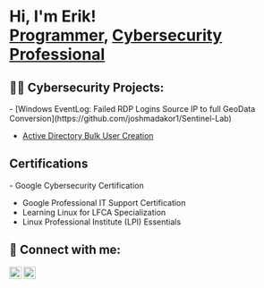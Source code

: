<h1>Hi, I'm Erik! <br/><a href="https://github.com/joshmadakor1">Programmer</a>, <a href="linkedin.com/in/erik-ausberry-26798a270/">Cybersecurity Professional</a>

<h2>👨‍💻 Cybersecurity Projects:</h2>
  - [Windows EventLog: Failed RDP Logins Source IP to full GeoData Conversion](https://github.com/joshmadakor1/Sentinel-Lab)
  
  - [Active Directory Bulk User Creation](https://github.com/joshmadakor1/AD_PS)
  

<h2>Certifications</h2>
- Google Cybersecurity Certification

- Google Professional IT Support Certification
- Learning Linux for LFCA Specialization
- Linux Professional Institute (LPI) Essentials

<h2> 🤳 Connect with me:</h2>

[<img align="left" alt="ErikAusberry | Twitter" width="22px" src="https://cdn.jsdelivr.net/npm/simple-icons@v3/icons/twitter.svg" />][twitter]
[<img align="left" alt="ErikAusberry | LinkedIn" width="22px" src="https://cdn.jsdelivr.net/npm/simple-icons@v3/icons/linkedin.svg" />][linkedin]

[twitter]: https://twitter.com/DonEladoo
[linkedin]: linkedin.com/in/erik-ausberry-26798a270/

<!--
**joshmadakor1/joshmadakor1** is a ✨ _special_ ✨ repository because its `README.md` (this file) appears on your GitHub profile.

Here are some ideas to get you started:

- 🔭 I’m currently working on ...
- 🌱 I’m currently learning ...
- 👯 I’m looking to collaborate on ...
- 🤔 I’m looking for help with ...
- 💬 Ask me about ...
- 📫 How to reach me: ...
- 😄 Pronouns: ...
- ⚡ Fun fact: ...
-->
